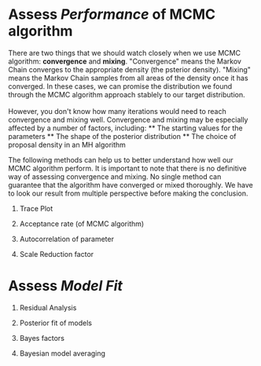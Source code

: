 # Assess *Performance* of MCMC algorithm
There are two things that we should watch closely when we use MCMC algorithm: **convergence** and **mixing**. "Convergence" means the Markov Chain converges to the appropriate density (the psterior density). "Mixing" means the Markov Chain samples from all areas of the density once it has converged. In these cases, we can promise the distribution we found through the MCMC algorithm approach stablely to our target distribution.<br/>
<br/>
However, you don't know how many iterations would need to reach convergence and mixing well. Convergence and mixing may be especially affected by a number of factors, including:
** The starting values for the parameters
** The shape of the posterior distribution
** The choice of proposal density in an MH algorithm

The following methods can help us to better understand how well our MCMC algorithm perform. It is important to note that there is no definitive way of assessing convergence and mixing. No single method can guarantee that the algorithm have converged or mixed thoroughly. We have to look our result from multiple perspective before making the conclusion.

1. Trace Plot


2. Acceptance rate (of MCMC algorithm)


3. Autocorrelation of parameter



4. Scale Reduction factor



# Assess *Model Fit*
1. Residual Analysis


2. Posterior fit of models


3. Bayes factors


4. Bayesian model averaging
